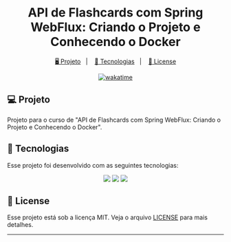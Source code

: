 <h1 align="center">
  API de Flashcards com Spring WebFlux: Criando o Projeto e Conhecendo o Docker
</h1>

<p align="center">
  <a href="#-projeto">🖥️ Projeto</a>&nbsp;&nbsp;&nbsp;|&nbsp;&nbsp;&nbsp;
  <a href="#-tecnologias">🚀 Tecnologias</a>&nbsp;&nbsp;&nbsp;|&nbsp;&nbsp;&nbsp;
  <a href="#-license">📝 License</a>
</p>

<p align="center">
    <a href="https://wakatime.com/badge/user/68660678-6b86-4b78-98df-f5f41a37e1bc/project/d0f46d0e-eacf-45dc-b0cc-9c84770e7c3a"><img src="https://wakatime.com/badge/user/68660678-6b86-4b78-98df-f5f41a37e1bc/project/d0f46d0e-eacf-45dc-b0cc-9c84770e7c3a.svg" alt="wakatime"></a>
</p>

## 💻 Projeto

Projeto para o curso de "API de Flashcards com Spring WebFlux: Criando o Projeto e Conhecendo o Docker".

## 🚀 Tecnologias

Esse projeto foi desenvolvido com as seguintes tecnologias:

<p align="center">
    <img src="https://img.shields.io/badge/java-%23ED8B00.svg?style=for-the-badge&logo=java&logoColor=white">
    <img src="https://img.shields.io/badge/MongoDB-%234ea94b.svg?style=for-the-badge&logo=mongodb&logoColor=white">
    <img src="https://img.shields.io/badge/docker-%230db7ed.svg?style=for-the-badge&logo=docker&logoColor=white">
</p>

## 📝 License

Esse projeto está sob a licença MIT. Veja o arquivo [LICENSE](LICENSE) para mais detalhes.

---

